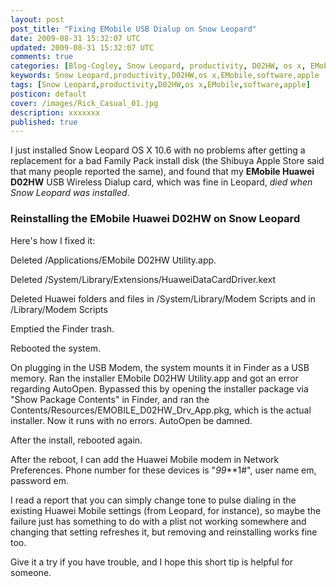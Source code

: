 ```yaml
---           
layout: post
post_title: "Fixing EMobile USB Dialup on Snow Leopard"
date: 2009-08-31 15:32:07 UTC
updated: 2009-08-31 15:32:07 UTC
comments: true
categories: [Blog-Cogley, Snow Leopard, productivity, D02HW, os x, EMobile, software, apple]
keywords: Snow Leopard,productivity,D02HW,os x,EMobile,software,apple
tags: [Snow Leopard,productivity,D02HW,os x,EMobile,software,apple]
posticon: default
cover: /images/Rick_Casual_01.jpg
description: xxxxxxx
published: true
---
```

 

I just installed Snow Leopard OS X 10.6 with no problems after getting a replacement for a bad Family Pack install disk (the Shibuya Apple Store said that many people reported the same), and found that my **EMobile Huawei D02HW** USB Wireless Dialup card, which was fine in Leopard, _died when Snow Leopard was installed_. 


### Reinstalling the EMobile Huawei D02HW on Snow Leopard



Here's how I fixed it: 





Deleted /Applications/EMobile D02HW Utility.app.


Deleted /System/Library/Extensions/HuaweiDataCardDriver.kext


Deleted Huawei folders and files in /System/Library/Modem Scripts and in /Library/Modem Scripts


Emptied the Finder trash.


Rebooted the system.


On plugging in the USB Modem, the system mounts it in Finder as a USB memory. Ran the installer EMobile D02HW Utility.app and got an error regarding AutoOpen. Bypassed this by opening the installer package via "Show Package Contents" in Finder, and ran the Contents/Resources/EMOBILE_D02HW_Drv_App.pkg, which is the actual installer. Now it runs with no errors. AutoOpen be damned.


After the install, rebooted again.


After the reboot, I can add the Huawei Mobile modem in Network Preferences. Phone number for these devices is "*99***1#", user name em, password em.





I read a report that you can simply change tone to pulse dialing in the existing Huawei Mobile settings (from Leopard, for instance), so maybe the failure just has something to do with a plist not working somewhere and changing that setting refreshes it, but removing and reinstalling works fine too. 


Give it a try if you have trouble, and I hope this short tip is helpful for someone. 

